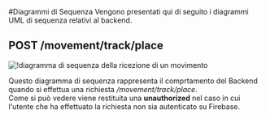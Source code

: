 #Diagrammi di Sequenza
Vengono presentati qui di seguito i diagrammi UML di sequenza relativi al backend.

## POST /movement/track/place
![!diagramma di sequenza della ricezione di un movimento](/Immagini/Backend/Sequenza/tracciamento-sequenza.png)

Questo diagramma di sequenza rappresenta il comprtamento del Backend quando si effettua una richiesta */movement/track/place*.  
Come si può vedere viene restituita una **unauthorized** nel caso in cui l'utente che ha effettuato la richiesta non sia autenticato su Firebase.
